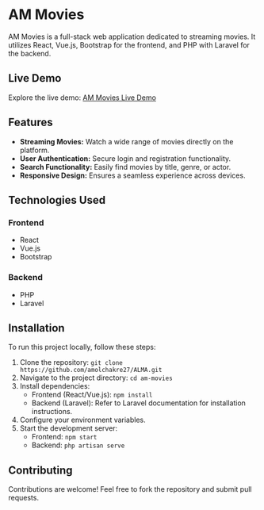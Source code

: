 # AM Movies

AM Movies is a full-stack web application dedicated to streaming movies. It utilizes React, Vue.js, Bootstrap for the frontend, and PHP with Laravel for the backend.

## Live Demo

Explore the live demo: [AM Movies Live Demo](https://abosonic.com/)

## Features

- **Streaming Movies:** Watch a wide range of movies directly on the platform.
- **User Authentication:** Secure login and registration functionality.
- **Search Functionality:** Easily find movies by title, genre, or actor.
- **Responsive Design:** Ensures a seamless experience across devices.

## Technologies Used

### Frontend

- React
- Vue.js
- Bootstrap

### Backend

- PHP
- Laravel

## Installation

To run this project locally, follow these steps:

1. Clone the repository: `git clone https://github.com/amolchakre27/ALMA.git`
2. Navigate to the project directory: `cd am-movies`
3. Install dependencies:
   - Frontend (React/Vue.js): `npm install`
   - Backend (Laravel): Refer to Laravel documentation for installation instructions.
4. Configure your environment variables.
5. Start the development server:
   - Frontend: `npm start`
   - Backend: `php artisan serve`

## Contributing

Contributions are welcome! Feel free to fork the repository and submit pull requests.
